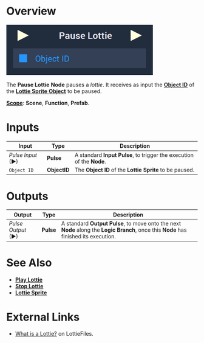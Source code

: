 # Overview

![The Pause Lottie Node.](../../../.gitbook/assets/node-pause-lottie.png)

The **Pause Lottie** **Node** pauses a *lottie*. It receives as input the [**Object ID**](../../../objects-and-types/scene-objects/README.md#objects-in-logic) of the [**Lottie Sprite** **Object**](../../../objects-and-types/scene-objects/lottie-sprite.md) to be paused.

[**Scope**](../../overview.md#scopes): **Scene**, **Function**, **Prefab**.

# Inputs

|Input|Type|Description|
|---|---|---|
|*Pulse Input* (►)|**Pulse**|A standard **Input Pulse**, to trigger the execution of the **Node**.|
| `Object ID` | **ObjectID** | The **Object ID** of the **Lottie Sprite** to be paused. |

# Outputs

|Output|Type|Description|
|---|---|---|
|*Pulse Output* (►)|**Pulse**|A standard **Output Pulse**, to move onto the next **Node** along the **Logic Branch**, once this **Node** has finished its execution.|


# See Also

* [**Play Lottie**](play-lottie.md)
* [**Stop Lottie**](stop-lottie.md)
* [**Lottie Sprite**](../../../objects-and-types/scene-objects/lottie-sprite.md)

# External Links

* [What is a Lottie?](https://lottiefiles.com/what-is-lottie) on LottieFiles.

